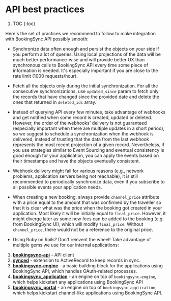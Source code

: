 # API best practices

1. TOC
{:toc}

Here's the set of practices we recommend to follow to make integration with BookingSync API possibly smooth:

* Synchronize data often enough and persist the objects on your side if you perform a lot of queries. Using local projections of the data will be much better performance-wise and will provide better UX than synchronous calls to BookingSync API every time some piece of information is needed. It's especially important if you are close to the rate limit (1000 requests/hour).

* Fetch all the objects only during the initial synchronization. For all the consecutive synchronizations, use `updated_since` param to fetch only the records that have changed since the provided date and delete the ones that returned in `deleted_ids` array.

* Instead of querying API every few minutes, take advantage of webhooks and get notified when some record is created, updated or deleted. However, the order of the webhooks' delivery is not guaranteed (especially important when there are multiple updates in a short period), so we suggest to schedule a synchronization when the webhook is delivered, instead of trusting that the data from the last webhook represents the most recent projection of a given record. Nevertheless, if you use strategies similar to Event Sourcing and eventual consistency is good enough for your application, you can apply the events based on their timestamps and have the objects eventually consistent.

* Webhook delivery might fail for various reasons (e.g., network problems, application servers being not reachable), it is still recommended to periodically synchronize data, even if you subscribe to all possible events your application needs.

* When creating a new booking, always provide `channel_price` attribute with a price equal to the amount that was confirmed by the traveller so that it is clear what was the price when the booking got created in your application. Most likely it will be initially equal to `final_price`. However, it might diverge later as some new fees can be added to the booking (e.g. from BookingSync UI), which will modify `final_price`. Without `channel_price`, there would not be a reference to the original price.

* Using Ruby on Rails? Don't reinvent the wheel! Take advantage of multiple gems we use for our internal applications:

1. [**bookingsync-api**](https://github.com/BookingSync/bookingsync-api) - API client
2. [**synced**](https://github.com/BookingSync/synced) - extension to ActiveRecord to keep records in sync.
3. [**bookingsync-engine**](https://github.com/BookingSync/bookingsync-engine) - a basic building block for the applications using BookingSync API, which handles OAuth-related processes.
4. [**bookingsync_application**](https://github.com/BookingSync/bookingsync_application) - an engine on top of `bookingsync-engine`, which helps kickstart any applications using BookingSync API
5. [**bookingsync_portal**](https://github.com/BookingSync/bookingsync_portal) - an engine on top of `bookingsync_application`, which helps kickstart channel-like applications using BookingSync API.


